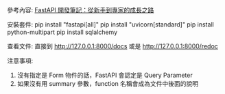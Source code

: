 參考內容: [FastAPI 開發筆記：從新手到專家的成長之路](https://ithelp.ithome.com.tw/articles/10318219)

安裝套件:
pip install "fastapi[all]"
pip install "uvicorn[standard]"
pip install python-multipart
pip install sqlalchemy

查看文件:
直接到 http://127.0.0.1:8000/docs
或是 http://127.0.0.1:8000/redoc


注意事項:
1. 沒有指定是 Form 物件的話，FastAPI 會認定是 Query Parameter
2. 如果沒有用 summary 參數，function 名稱會成為文件中後面的說明